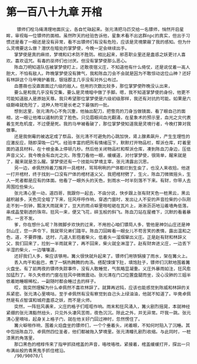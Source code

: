 # 第一百八十九章 开棺
        镖师们栓马绳清理地面灰尘，各自忙碌起来。张元清把马匹交给一名镖师，悄然开启星眸，审视每一位镖师的面相。虽然昨天的经验告诉他，星象术看不出这群npc的真实，但出于习惯还是看了一眼还是没有异常，看不出镖师们有没有危险，应该是灵境蒙蔽了我的感知。但为什么灵境要这么做？潜伏在暗处的掌梦使，今晚一定会继续出手。
       掌梦使是真的麻烦，梦境和幻术防不胜防。相比起来，邪恶职业里还是蛊惑之妖更讨人喜欢。喜欢诅咒。有毒的巫师们也讨厌。但没有掌梦使那么恶心。
       陈血刀明知道队伍被掌梦使盯上，还敢夜宿义庄，不知道他有什么倚仗，还是说仗着一高人胆大，不怕有敌人。昨晚掌梦使没有脾气，我和陈血刀会不会就是因为不敢惊动这位山神？还好有林辞这个马甲掩护着我，银瑶郡主几乎没有对外公布过。
       血蔷薇也没直面面过六级的敌人。但用的次数比较多，那位掌梦使昨晚没认出来，
       要么是和我几乎没有交集，要么是灵境暗中做了手脚。嗯，我不知道掌梦使的身份，他更不可能知道敌人是原始天尊。我只希望那位掌梦使是六级初级那样，我还有对抗的可能。如果是六级巅峰就危险了，这种人物可是长老之下最强的一批。
       想到这里，张元清内心不免沉重，他抽出配刀，把雪亮的刀身当做镜面，看了眼自己的面相，这一眼让他难以遏制的变了脸色。只见眉眼间血光翻涌，在星象术的预示里，血光之灾代表着生死危机度，不过便是死。我的马甲被看破了，那位掌梦使知道我是灵境行者，今晚打算对我做事。
       还是我倒霉的被选定成了祭品，张元清不可避免的心跳加快，肾上腺素飙升，产生生理性的应激反应，随即深吸一口气。经验丰富的把所有情绪压下，默默打开物品栏，帮派仓库，盯着里面的道具材料，在十根金条上停顿几秒。然后他关闭物品栏和帮派仓库，凑到陈血刀身边，压低声音义父，我今晚会有血光之灾。陈雪刀看他一眼，缓缓道，对付掌梦使，很简单，醒来就是了，醒来就是怎么醒。掌梦使还有一个技能叫梦境主宰。张元清露出沉思。
       另一边，卓佩然拎着刀推开一具棺材，骂骂咧咧的尸体都烂到生虫了，也没人来收拾。他逐一打开棺材，终于找到一口没有尸体的棺材道义父，我把棺材劈了，生火，陈血刀微微摇头，生人一死者都是应有的体面。他看了一眼外头的天色，到雨水一时半刻落不下来。有财，你带人去周围捡些柴火。
       张元清心里一动，道四哥，我跟你一起去，不由分说，快步跟上张有财天色一桩黑云，黑云越积越多，天色完全暗了下来，狂风呼呼作响，穿透门窗时，发出让人不安的声音捡柴的小队刚走不到一刻钟，瓢泼大雨就来了，豆大的雨点噼里啪啦砸在瓦片上，淅淅沥沥地沿着墙角低落，串成晶莹剔透的珠帘。狂风一来，便又飞花，碎玉般的斜飞。陈血刀站在屋檐下，沉默的看着暴雨，一言不发。
       爹，你在想什么呢？陈微脚步欢快的过来，不用担心咱们镖局人多，管他是神剑山庄还是神剑山庄，您一声令下，我就带兄弟们踏平。陈血刀回眸看一眼女儿不苟言笑的表情，露出温和之色，道，不要莽撞。这时，几道人影抱着柴火，低着头一溜烟窜出义庄。正是赵有财和林辞义父，我们回来了，捡到一半雨就来了，再不回来，柴火就全淋湿了。赵有财奔进义庄，一边丢下半湿的柴火，一边嚷嚷道，
       还好我们人多，柴应该够用。篝火很快就升起来了。镖师们用铁锅接了雨水，架在篝火上。
       丢入肉干和盐巴，煮了一锅热腾腾的肉汤。搭配馍馍下肚，填饱肚子，镖师们沉默地围着篝火盘坐。有了前两夜的镖师失踪事件，没有人敢睡觉，气氛略显凝重。义庄外暴雨如注，狂风愈加猛烈了。年久失修的门窗在狂风中微微震动。张元清在门口位置盘腿而坐，没心没肺的三姐半依着她睡眼稀松，一副随时都会睡过去的样子。
       哎，我突然理解为什么卓佩然不喜欢林辞了。就算再迟钝，应该也能感觉到陈威和林辞的关系紧密。张元清心里嘀咕，至于卓佩然有没有察觉到自己头上绿油油，他就不知道了。毕竟卓佩然是有点智谋和城府蛊惑之妖，而不是火师。
       突然，一阵狂风袭来，义庄的格子们哐哐作响。雨末和狂风涌入，篝火剧烈摇晃，本就神经紧绷的张元清豁然扭头，只见外头凄风苦雨，夜色沉沉。除此之外，并无异常。吓我一跳。张元清心里嘀咕，起身关上格子门，就在他关好门回过神时，忽然愣住了。
       篝火噼啪作响，围着火焰盘坐的镖师们，一个个垂着头，闭着眼，不知何时陷入了沉睡。其中包括陈血刀、卓佩然四位圣者，他们都被拖入梦境里。张元清瞳孔剧烈收缩。与此同时，一桩漆黑的角落里，
       那口黑色的棺椁传来了指甲抓挠棺盖的声音，咯吱咯吱。紧接着，棺盖缓缓打开，探出一只布满丝般的青黑鬼手抓住棺沿。
       /90/90070/l